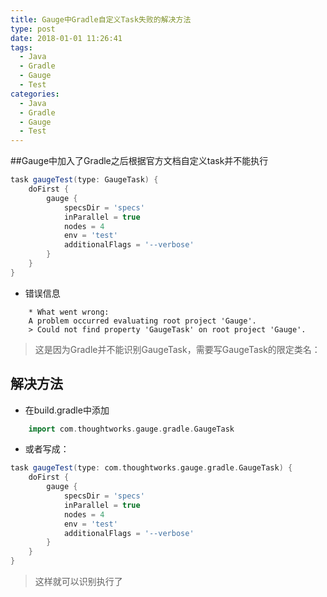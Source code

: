 ```yaml
---
title: Gauge中Gradle自定义Task失败的解决方法
type: post
date: 2018-01-01 11:26:41
tags:
  - Java
  - Gradle
  - Gauge
  - Test
categories:
  - Java
  - Gradle
  - Gauge
  - Test
---
```


##Gauge中加入了Gradle之后根据官方文档自定义task并不能执行

```groovy
task gaugeTest(type: GaugeTask) {
    doFirst {
        gauge {
            specsDir = 'specs'
            inParallel = true
            nodes = 4
            env = 'test'
            additionalFlags = '--verbose'
        }
    }
}
```

- 错误信息

```console
    * What went wrong:
    A problem occurred evaluating root project 'Gauge'.
    > Could not find property 'GaugeTask' on root project 'Gauge'.

```

> 这是因为Gradle并不能识别GaugeTask，需要写GaugeTask的限定类名：

## 解决方法

- 在build.gradle中添加

```groovy
    import com.thoughtworks.gauge.gradle.GaugeTask
```

- 或者写成：

```groovy
task gaugeTest(type: com.thoughtworks.gauge.gradle.GaugeTask) {
    doFirst {
        gauge {
            specsDir = 'specs'
            inParallel = true
            nodes = 4
            env = 'test'
            additionalFlags = '--verbose'
        }
    }
}
```

> 这样就可以识别执行了
